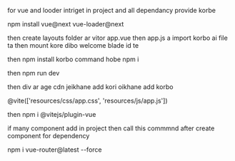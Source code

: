 for vue and looder intriget in project and all dependancy provide korbe

npm install vue@next vue-loader@next 

then create layouts folder ar vitor app.vue 
then app.js a import korbo ai file ta then mount kore dibo welcome blade id te

then npm install korbo command hobe npm i


then  npm run dev 

then div ar age cdn jeikhane add kori oikhane add korbo

  @vite(['resources/css/app.css', 'resources/js/app.js'])

then
npm i @vitejs/plugin-vue




if many component add in project then 
call this commmnd after create component for dependency

npm i vue-router@latest --force